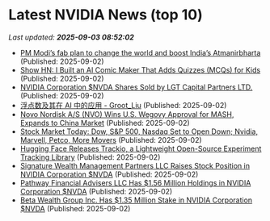 # Latest NVIDIA News (top 10)
_Last updated: **2025-09-03 08:52:02**_

- [PM Modi’s fab plan to change the world and boost India’s Atmanirbharta](https://economictimes.indiatimes.com/industry/cons-products/electronics/pm-modi-semicon-india-2025-vikram-chip-fab-plan-india-atmanirbhar-bharat-semiconductors/articleshow/123651998.cms) (Published: 2025-09-02)
- [Show HN: I Built an AI Comic Maker That Adds Quizzes (MCQs) for Kids](https://github.com/KumarSohan18/comic_repo_public) (Published: 2025-09-02)
- [NVIDIA Corporation $NVDA Shares Sold by LGT Capital Partners LTD.](https://www.etfdailynews.com/2025/09/02/nvidia-corporation-nvda-shares-sold-by-lgt-capital-partners-ltd/) (Published: 2025-09-02)
- [浮点数及其在 AI 中的应用 - Groot_Liu](https://www.cnblogs.com/GrootStudy/p/19070235) (Published: 2025-09-02)
- [Novo Nordisk A/S (NVO) Wins U.S. Wegovy Approval for MASH, Expands to China Market](https://finance.yahoo.com/news/novo-nordisk-nvo-wins-u-080434577.html) (Published: 2025-09-02)
- [Stock Market Today: Dow, S&P 500, Nasdaq Set to Open Down; Nvidia, Marvell, Petco, More Movers](https://biztoc.com/x/2561088496b7554e) (Published: 2025-09-02)
- [Hugging Face Releases Trackio, a Lightweight Open-Source Experiment Tracking Library](https://www.infoq.com/news/2025/09/hugging-face-trackio/) (Published: 2025-09-02)
- [Signature Wealth Management Partners LLC Raises Stock Position in NVIDIA Corporation $NVDA](https://www.etfdailynews.com/2025/09/02/signature-wealth-management-partners-llc-raises-stock-position-in-nvidia-corporation-nvda/) (Published: 2025-09-02)
- [Pathway Financial Advisers LLC Has $1.56 Million Holdings in NVIDIA Corporation $NVDA](https://www.etfdailynews.com/2025/09/02/pathway-financial-advisers-llc-has-1-56-million-holdings-in-nvidia-corporation-nvda/) (Published: 2025-09-02)
- [Beta Wealth Group Inc. Has $1.35 Million Stake in NVIDIA Corporation $NVDA](https://www.etfdailynews.com/2025/09/02/beta-wealth-group-inc-has-1-35-million-stake-in-nvidia-corporation-nvda/) (Published: 2025-09-02)

